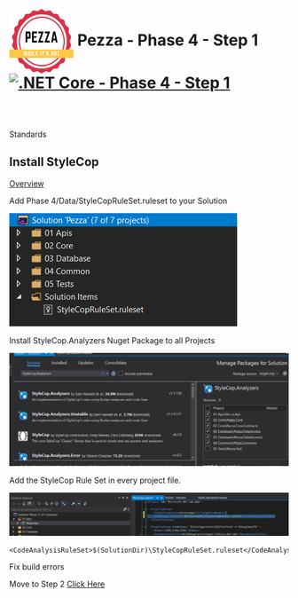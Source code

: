 <img align="left" width="116" height="116" src="../pezza-logo.png" />

# &nbsp;**Pezza - Phase 4 - Step 1** [![.NET Core - Phase 4 - Step 1](https://github.com/entelect-incubator/.NET/actions/workflows/dotnet-phase4-step1.yml/badge.svg)](https://github.com/entelect-incubator/.NET/actions/workflows/dotnet-phase4-step1.yml)

<br/><br/>

Standards

## **Install StyleCop**

[Overview](https://github.com/StyleCop/StyleCop)

Add Phase 4/Data/StyleCopRuleSet.ruleset to your Solution

![StyleCopRuleSet](Assets/2021-01-15-10-25-17.png)

Install StyleCop.Analyzers Nuget Package to all Projects

![StyleCop.Analyzers](Assets/2021-01-15-10-26-37.png)

Add the StyleCop Rule Set in every project file.

![](Assets/2021-01-15-10-30-33.png)

```
<CodeAnalysisRuleSet>$(SolutionDir)\StyleCopRuleSet.ruleset</CodeAnalysisRuleSet>
```

Fix build errors

Move to Step 2
[Click Here](https://github.com/entelect-incubator/.NET/tree/master/Phase%204/Step%202) 